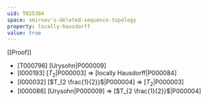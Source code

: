 ```yaml
---
uid: T025384
space: smirnov's-deleted-sequence-topology
property: locally-hausdorff
value: true
---
```

[[Proof]]

* [T000796] [Urysohn|P000009]
* [I000193] [$T_2$|P000003] => [locally Hausdorff|P000084]
* [I000032] [$T_{2 \frac{1}{2}}$|P000004] => [$T_2$|P000003]
* [I000086] [Urysohn|P000009] => [$T_{2 \frac{1}{2}}$|P000004]

